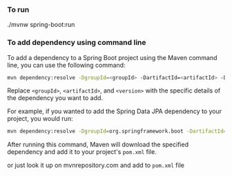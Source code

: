 ### To run
./mvnw spring-boot:run

### To add dependency using command line
To add a dependency to a Spring Boot project using the Maven command line, you can use the following command:

```bash
mvn dependency:resolve -DgroupId=<groupId> -DartifactId=<artifactId> -Dversion=<version>
```

Replace `<groupId>`, `<artifactId>`, and `<version>` with the specific details of the dependency you want to add.

For example, if you wanted to add the Spring Data JPA dependency to your project, you would run:

```bash
mvn dependency:resolve -DgroupId=org.springframework.boot -DartifactId=spring-boot-starter-data-jpa -Dversion=2.6.0
```

After running this command, Maven will download the specified dependency and add it to your project's `pom.xml` file.

or just look it up on mvnrepository.com and add to `pom.xml` file 